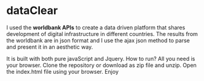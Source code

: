 # dataClear
I used the **worldbank APIs** to create a data driven platform that shares development of digital infrastructure in different countries. 
The results from the worldbank are in json format and I use the ajax json method to parse and present it in an aesthetic way.

It is built with both pure javaScript and Jquery. 
How to run?
All you need is your browser. Clone the repository or download as zip file and unzip.
Open the index.html file using your browser.
Enjoy
